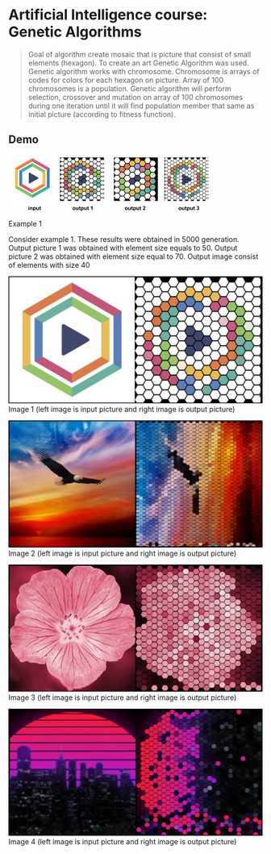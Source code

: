 # Artificial Intelligence course: Genetic Algorithms
>Goal of algorithm create mosaic that is picture that consist of small elements (hexagon). To create an art Genetic Algorithm was used. Genetic algorithm works with chromosome. Chromosome is arrays of codes for colors for each hexagon on picture. Array of 100 chromosomes is a population. Genetic algorithm will perform selection, crossover and mutation on array of 100 chromosomes during one iteration until it will find population member that same as initial picture (according to fitness function).
## Demo
![main_ex](./output_images/example.png)

Example 1

Consider example 1. These results were obtained in 5000 generation. Output picture 1 was obtained with element size equals to 50. Output picture 2 was obtained with element size equal to 70. Output image consist of elements with size 40

![ex_1](./output_images/image1.png)
Image 1 (left image is input picture and right image is output picture)

![ex_2](./output_images/image2.png)
Image 2 (left image is input picture and right image is output picture)

![ex_3](./output_images/image3.png)
Image 3 (left image is input picture and right image is output picture)

![ex_4](./output_images/image4.png)
Image 4 (left image is input picture and right image is output picture)
